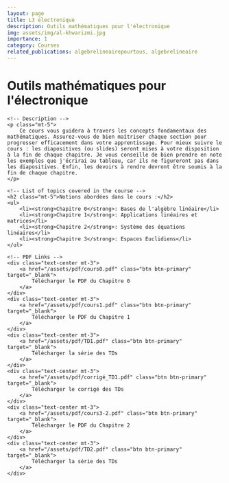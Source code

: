 ```yaml
---
layout: page
title: L3 électronique
description: Outils mathématiques pour l'électronique
img: assets/img/al-khwarizmi.jpg
importance: 1
category: Courses
related_publications: algebrelineairepourtous, algebrelineaire
---
```


<div class="container mt-5 bg-light-blue">
    <!-- Course Title -->
    <h1 class="text-center bg-dark-blue p-3">Outils mathématiques pour l'électronique</h1>

    <!-- Description -->
    <p class="mt-5">
        Ce cours vous guidera à travers les concepts fondamentaux des mathématiques. Assurez-vous de bien maîtriser chaque section pour progresser efficacement dans votre apprentissage. Pour mieux suivre le cours : les diapositives (ou slides) seront mises à votre disposition à la fin de chaque chapitre. Je vous conseille de bien prendre en note les exemples que j'écrirai au tableau, car ils ne figureront pas dans les diapositives. Enfin, les devoirs à rendre devront être soumis à la fin de chaque chapitre.
    </p>

    <!-- List of topics covered in the course -->
    <h2 class="mt-5">Notions abordées dans le cours :</h2>
    <ul>
        <li><strong>Chapitre 0</strong>: Bases de l'algèbre linéaire</li>
        <li><strong>Chapitre 1</strong>: Applications linéaires et matrices</li>
        <li><strong>Chapitre 2</strong>: Système des équations linéaires</li>
        <li><strong>Chapitre 3</strong>: Espaces Euclidiens</li>
    </ul>

    <!-- PDF Links -->
    <div class="text-center mt-3">
        <a href="/assets/pdf/cours0.pdf" class="btn btn-primary" target="_blank">
            Télécharger le PDF du Chapitre 0
        </a>
    </div>
    <div class="text-center mt-3">
        <a href="/assets/pdf/cours1.pdf" class="btn btn-primary" target="_blank">
            Télécharger le PDF du Chapitre 1
        </a>
    </div>
    <div class="text-center mt-3">
        <a href="/assets/pdf/TD1.pdf" class="btn btn-primary" target="_blank">
            Télécharger la série des TDs
        </a>
    </div>
    <div class="text-center mt-3">
        <a href="/assets/pdf/corrigé_TD1.pdf" class="btn btn-primary" target="_blank">
            Télécharger le corrigé des TDs
        </a>
    </div>
    <div class="text-center mt-3">
        <a href="/assets/pdf/cours3-2.pdf" class="btn btn-primary" target="_blank">
            Télécharger le PDF du Chapitre 2
        </a>
    </div>
    <div class="text-center mt-3">
        <a href="/assets/pdf/TD2.pdf" class="btn btn-primary" target="_blank">
            Télécharger la série des TDs
        </a>
    </div>
</div>